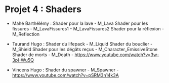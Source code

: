 # Projet 4 : Shaders

- Mahé Barthélémy : Shader pour la lave - M_Lava
                    Shader pour les fissures - M_LavaFissures1 - M_LavaFissures2
                    Shader pour la réflexion - M_Reflection

- Taurand Hugo : Shader du lifepack - M_Liquid
                 Shader du bouclier - M_Shield
                 Shader pour les dégâts reçus - M_Character_EmissiveStone
                 Shader de morts - M_Death - https://www.youtube.com/watch?v=3w-3pI-Wu5Q

- Vincens Hugo : Shader du spawner - M_Spawner - https://www.youtube.com/watch?v=pSRM3n14k3A
